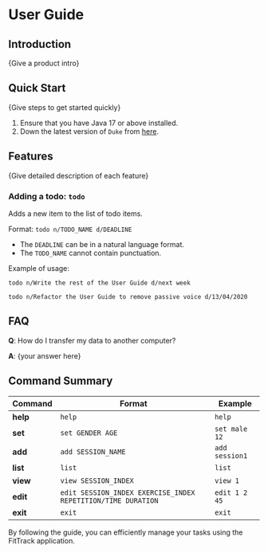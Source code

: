 # User Guide

## Introduction

{Give a product intro}

## Quick Start

{Give steps to get started quickly}

1. Ensure that you have Java 17 or above installed.
1. Down the latest version of `Duke` from [here](http://link.to/duke).

## Features 

{Give detailed description of each feature}

### Adding a todo: `todo`
Adds a new item to the list of todo items.

Format: `todo n/TODO_NAME d/DEADLINE`

* The `DEADLINE` can be in a natural language format.
* The `TODO_NAME` cannot contain punctuation.  

Example of usage: 

`todo n/Write the rest of the User Guide d/next week`

`todo n/Refactor the User Guide to remove passive voice d/13/04/2020`

## FAQ

**Q**: How do I transfer my data to another computer? 

**A**: {your answer here}

## Command Summary

| Command  | Format                                                       | Example        |
|----------|--------------------------------------------------------------|----------------|
| **help** | `help`                                                       | `help`         |
| **set**  | `set GENDER AGE`                                             | `set male 12`  |
| **add**  | `add SESSION_NAME`                                           | `add session1` |
| **list** | `list`                                                       | `list`         |
| **view** | `view SESSION_INDEX`                                         | `view 1`       |
| **edit** | `edit SESSION_INDEX EXERCISE_INDEX REPETITION/TIME DURATION` | `edit 1 2 45`  |
| **exit** | `exit`                                                       | `exit`         |

By following the guide, you can efficiently manage your tasks using the FitTrack application.


